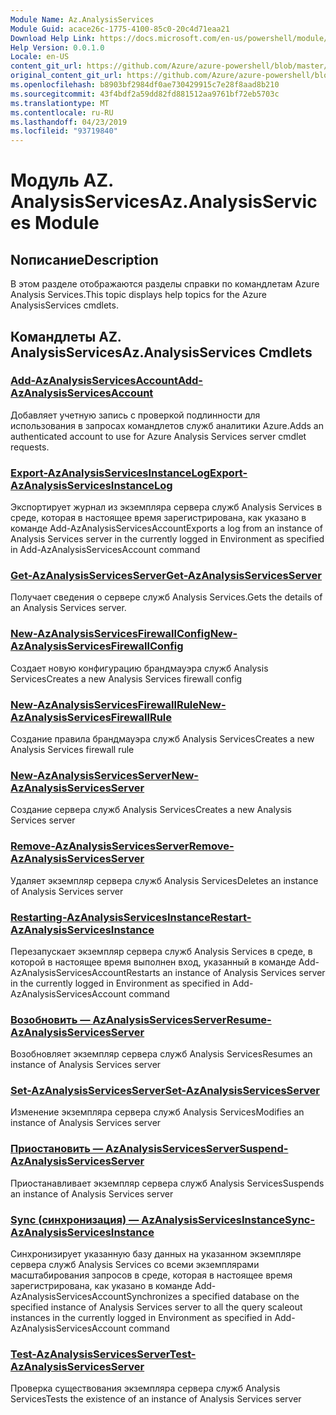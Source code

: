 ```yaml
---
Module Name: Az.AnalysisServices
Module Guid: acace26c-1775-4100-85c0-20c4d71eaa21
Download Help Link: https://docs.microsoft.com/en-us/powershell/module/az.analysisservices
Help Version: 0.0.1.0
Locale: en-US
content_git_url: https://github.com/Azure/azure-powershell/blob/master/src/AnalysisServices/AnalysisServices/help/Az.AnalysisServices.md
original_content_git_url: https://github.com/Azure/azure-powershell/blob/master/src/AnalysisServices/AnalysisServices/help/Az.AnalysisServices.md
ms.openlocfilehash: b8903bf2984df0ae730429915c7e28f8aad8b210
ms.sourcegitcommit: 43f4bdf2a59dd82fd881512aa9761bf72eb5703c
ms.translationtype: MT
ms.contentlocale: ru-RU
ms.lasthandoff: 04/23/2019
ms.locfileid: "93719840"
---
```

# <span data-ttu-id="0b9bc-101">Модуль AZ. AnalysisServices</span><span class="sxs-lookup"><span data-stu-id="0b9bc-101">Az.AnalysisServices Module</span></span>
## <span data-ttu-id="0b9bc-102">Nописание</span><span class="sxs-lookup"><span data-stu-id="0b9bc-102">Description</span></span>
<span data-ttu-id="0b9bc-103">В этом разделе отображаются разделы справки по командлетам Azure Analysis Services.</span><span class="sxs-lookup"><span data-stu-id="0b9bc-103">This topic displays help topics for the Azure AnalysisServices cmdlets.</span></span>

## <span data-ttu-id="0b9bc-104">Командлеты AZ. AnalysisServices</span><span class="sxs-lookup"><span data-stu-id="0b9bc-104">Az.AnalysisServices Cmdlets</span></span>
### [<span data-ttu-id="0b9bc-105">Add-AzAnalysisServicesAccount</span><span class="sxs-lookup"><span data-stu-id="0b9bc-105">Add-AzAnalysisServicesAccount</span></span>](Add-AzAnalysisServicesAccount.md)
<span data-ttu-id="0b9bc-106">Добавляет учетную запись с проверкой подлинности для использования в запросах командлетов служб аналитики Azure.</span><span class="sxs-lookup"><span data-stu-id="0b9bc-106">Adds an authenticated account to use for Azure Analysis Services server cmdlet requests.</span></span>

### [<span data-ttu-id="0b9bc-107">Export-AzAnalysisServicesInstanceLog</span><span class="sxs-lookup"><span data-stu-id="0b9bc-107">Export-AzAnalysisServicesInstanceLog</span></span>](Export-AzAnalysisServicesInstanceLog.md)
<span data-ttu-id="0b9bc-108">Экспортирует журнал из экземпляра сервера служб Analysis Services в среде, которая в настоящее время зарегистрирована, как указано в команде Add-AzAnalysisServicesAccount</span><span class="sxs-lookup"><span data-stu-id="0b9bc-108">Exports a log from an instance of Analysis Services server in the currently logged in Environment as specified in Add-AzAnalysisServicesAccount command</span></span>

### [<span data-ttu-id="0b9bc-109">Get-AzAnalysisServicesServer</span><span class="sxs-lookup"><span data-stu-id="0b9bc-109">Get-AzAnalysisServicesServer</span></span>](Get-AzAnalysisServicesServer.md)
<span data-ttu-id="0b9bc-110">Получает сведения о сервере служб Analysis Services.</span><span class="sxs-lookup"><span data-stu-id="0b9bc-110">Gets the details of an Analysis Services server.</span></span>

### [<span data-ttu-id="0b9bc-111">New-AzAnalysisServicesFirewallConfig</span><span class="sxs-lookup"><span data-stu-id="0b9bc-111">New-AzAnalysisServicesFirewallConfig</span></span>](New-AzAnalysisServicesFirewallConfig.md)
<span data-ttu-id="0b9bc-112">Создает новую конфигурацию брандмауэра служб Analysis Services</span><span class="sxs-lookup"><span data-stu-id="0b9bc-112">Creates a new Analysis Services firewall config</span></span> 

### [<span data-ttu-id="0b9bc-113">New-AzAnalysisServicesFirewallRule</span><span class="sxs-lookup"><span data-stu-id="0b9bc-113">New-AzAnalysisServicesFirewallRule</span></span>](New-AzAnalysisServicesFirewallRule.md)
<span data-ttu-id="0b9bc-114">Создание правила брандмауэра служб Analysis Services</span><span class="sxs-lookup"><span data-stu-id="0b9bc-114">Creates a new Analysis Services firewall rule</span></span>

### [<span data-ttu-id="0b9bc-115">New-AzAnalysisServicesServer</span><span class="sxs-lookup"><span data-stu-id="0b9bc-115">New-AzAnalysisServicesServer</span></span>](New-AzAnalysisServicesServer.md)
<span data-ttu-id="0b9bc-116">Создание сервера служб Analysis Services</span><span class="sxs-lookup"><span data-stu-id="0b9bc-116">Creates a new Analysis Services server</span></span>

### [<span data-ttu-id="0b9bc-117">Remove-AzAnalysisServicesServer</span><span class="sxs-lookup"><span data-stu-id="0b9bc-117">Remove-AzAnalysisServicesServer</span></span>](Remove-AzAnalysisServicesServer.md)
<span data-ttu-id="0b9bc-118">Удаляет экземпляр сервера служб Analysis Services</span><span class="sxs-lookup"><span data-stu-id="0b9bc-118">Deletes an instance of Analysis Services server</span></span>

### [<span data-ttu-id="0b9bc-119">Restarting-AzAnalysisServicesInstance</span><span class="sxs-lookup"><span data-stu-id="0b9bc-119">Restart-AzAnalysisServicesInstance</span></span>](Restart-AzAnalysisServicesInstance.md)
<span data-ttu-id="0b9bc-120">Перезапускает экземпляр сервера служб Analysis Services в среде, в которой в настоящее время выполнен вход, указанный в команде Add-AzAnalysisServicesAccount</span><span class="sxs-lookup"><span data-stu-id="0b9bc-120">Restarts an instance of Analysis Services server in the currently logged in Environment as specified in Add-AzAnalysisServicesAccount command</span></span>

### [<span data-ttu-id="0b9bc-121">Возобновить — AzAnalysisServicesServer</span><span class="sxs-lookup"><span data-stu-id="0b9bc-121">Resume-AzAnalysisServicesServer</span></span>](Resume-AzAnalysisServicesServer.md)
<span data-ttu-id="0b9bc-122">Возобновляет экземпляр сервера служб Analysis Services</span><span class="sxs-lookup"><span data-stu-id="0b9bc-122">Resumes an instance of Analysis Services server</span></span>

### [<span data-ttu-id="0b9bc-123">Set-AzAnalysisServicesServer</span><span class="sxs-lookup"><span data-stu-id="0b9bc-123">Set-AzAnalysisServicesServer</span></span>](Set-AzAnalysisServicesServer.md)
<span data-ttu-id="0b9bc-124">Изменение экземпляра сервера служб Analysis Services</span><span class="sxs-lookup"><span data-stu-id="0b9bc-124">Modifies  an instance of Analysis Services server</span></span>

### [<span data-ttu-id="0b9bc-125">Приостановить — AzAnalysisServicesServer</span><span class="sxs-lookup"><span data-stu-id="0b9bc-125">Suspend-AzAnalysisServicesServer</span></span>](Suspend-AzAnalysisServicesServer.md)
<span data-ttu-id="0b9bc-126">Приостанавливает экземпляр сервера служб Analysis Services</span><span class="sxs-lookup"><span data-stu-id="0b9bc-126">Suspends an instance of Analysis Services server</span></span>

### [<span data-ttu-id="0b9bc-127">Sync (синхронизация) — AzAnalysisServicesInstance</span><span class="sxs-lookup"><span data-stu-id="0b9bc-127">Sync-AzAnalysisServicesInstance</span></span>](Sync-AzAnalysisServicesInstance.md)
<span data-ttu-id="0b9bc-128">Синхронизирует указанную базу данных на указанном экземпляре сервера служб Analysis Services со всеми экземплярами масштабирования запросов в среде, которая в настоящее время зарегистрирована, как указано в команде Add-AzAnalysisServicesAccount</span><span class="sxs-lookup"><span data-stu-id="0b9bc-128">Synchronizes a specified database on the specified instance of Analysis Services server to all the query scaleout instances in the currently logged in Environment as specified in Add-AzAnalysisServicesAccount command</span></span>

### [<span data-ttu-id="0b9bc-129">Test-AzAnalysisServicesServer</span><span class="sxs-lookup"><span data-stu-id="0b9bc-129">Test-AzAnalysisServicesServer</span></span>](Test-AzAnalysisServicesServer.md)
<span data-ttu-id="0b9bc-130">Проверка существования экземпляра сервера служб Analysis Services</span><span class="sxs-lookup"><span data-stu-id="0b9bc-130">Tests the existence of an instance of Analysis Services server</span></span>

